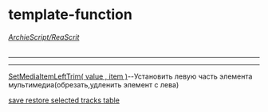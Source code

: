 # template-function 
###### [ArchieScript/ReaScrit](https://github.com/ArchieScript/ReaScrit)
------------------------------------------------------------------------------------------------------------------
- - - - - - - - - - - - - - - - - - - - - - - - - - - - - - - - - - - - - - - - - - - - - - - - - - - - - - - - - 

[SetMediaItemLeftTrim( value , item )](https://github.com/ArchieScript/template-function/blob/master/SetMediaItemLeftTrim(value%2Citem).lua)--Установить левую часть элемента мультимедиа(обрезать,удленить элемент с лева)

[save restore selected tracks   table ](https://github.com/ArchieScript/template-function/blob/master/save%20restore%20selected%20tracks.lua)

